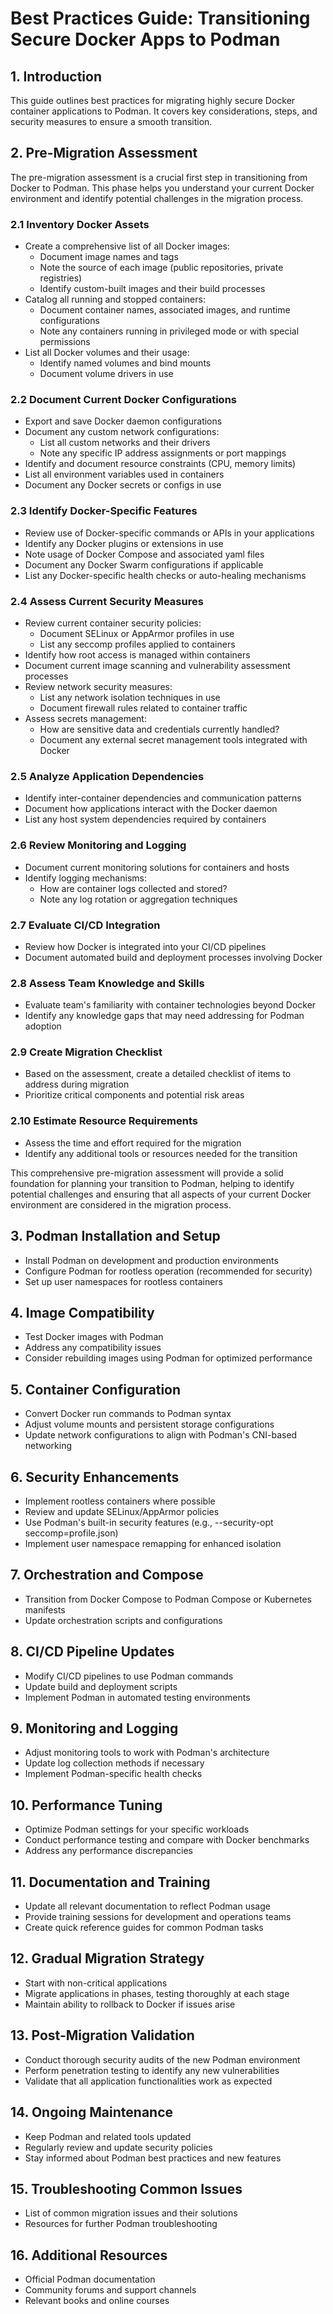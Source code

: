 # Best Practices Guide: Transitioning Secure Docker Apps to Podman

## 1. Introduction
This guide outlines best practices for migrating highly secure Docker container applications to Podman. It covers key considerations, steps, and security measures to ensure a smooth transition.

## 2. Pre-Migration Assessment

The pre-migration assessment is a crucial first step in transitioning from Docker to Podman. This phase helps you understand your current Docker environment and identify potential challenges in the migration process.

### 2.1 Inventory Docker Assets
- Create a comprehensive list of all Docker images:
  - Document image names and tags
  - Note the source of each image (public repositories, private registries)
  - Identify custom-built images and their build processes
- Catalog all running and stopped containers:
  - Document container names, associated images, and runtime configurations
  - Note any containers running in privileged mode or with special permissions
- List all Docker volumes and their usage:
  - Identify named volumes and bind mounts
  - Document volume drivers in use

### 2.2 Document Current Docker Configurations
- Export and save Docker daemon configurations
- Document any custom network configurations:
  - List all custom networks and their drivers
  - Note any specific IP address assignments or port mappings
- Identify and document resource constraints (CPU, memory limits)
- List all environment variables used in containers
- Document any Docker secrets or configs in use

### 2.3 Identify Docker-Specific Features
- Review use of Docker-specific commands or APIs in your applications
- Identify any Docker plugins or extensions in use
- Note usage of Docker Compose and associated yaml files
- Document any Docker Swarm configurations if applicable
- List any Docker-specific health checks or auto-healing mechanisms

### 2.4 Assess Current Security Measures
- Review current container security policies:
  - Document SELinux or AppArmor profiles in use
  - List any seccomp profiles applied to containers
- Identify how root access is managed within containers
- Document current image scanning and vulnerability assessment processes
- Review network security measures:
  - List any network isolation techniques in use
  - Document firewall rules related to container traffic
- Assess secrets management:
  - How are sensitive data and credentials currently handled?
  - Document any external secret management tools integrated with Docker

### 2.5 Analyze Application Dependencies
- Identify inter-container dependencies and communication patterns
- Document how applications interact with the Docker daemon
- List any host system dependencies required by containers

### 2.6 Review Monitoring and Logging
- Document current monitoring solutions for containers and hosts
- Identify logging mechanisms:
  - How are container logs collected and stored?
  - Note any log rotation or aggregation techniques

### 2.7 Evaluate CI/CD Integration
- Review how Docker is integrated into your CI/CD pipelines
- Document automated build and deployment processes involving Docker

### 2.8 Assess Team Knowledge and Skills
- Evaluate team's familiarity with container technologies beyond Docker
- Identify any knowledge gaps that may need addressing for Podman adoption

### 2.9 Create Migration Checklist
- Based on the assessment, create a detailed checklist of items to address during migration
- Prioritize critical components and potential risk areas

### 2.10 Estimate Resource Requirements
- Assess the time and effort required for the migration
- Identify any additional tools or resources needed for the transition

This comprehensive pre-migration assessment will provide a solid foundation for planning your transition to Podman, helping to identify potential challenges and ensuring that all aspects of your current Docker environment are considered in the migration process.

## 3. Podman Installation and Setup
- Install Podman on development and production environments
- Configure Podman for rootless operation (recommended for security)
- Set up user namespaces for rootless containers

## 4. Image Compatibility
- Test Docker images with Podman
- Address any compatibility issues
- Consider rebuilding images using Podman for optimized performance

## 5. Container Configuration
- Convert Docker run commands to Podman syntax
- Adjust volume mounts and persistent storage configurations
- Update network configurations to align with Podman's CNI-based networking

## 6. Security Enhancements
- Implement rootless containers where possible
- Review and update SELinux/AppArmor policies
- Use Podman's built-in security features (e.g., --security-opt seccomp=profile.json)
- Implement user namespace remapping for enhanced isolation

## 7. Orchestration and Compose
- Transition from Docker Compose to Podman Compose or Kubernetes manifests
- Update orchestration scripts and configurations

## 8. CI/CD Pipeline Updates
- Modify CI/CD pipelines to use Podman commands
- Update build and deployment scripts
- Implement Podman in automated testing environments

## 9. Monitoring and Logging
- Adjust monitoring tools to work with Podman's architecture
- Update log collection methods if necessary
- Implement Podman-specific health checks

## 10. Performance Tuning
- Optimize Podman settings for your specific workloads
- Conduct performance testing and compare with Docker benchmarks
- Address any performance discrepancies

## 11. Documentation and Training
- Update all relevant documentation to reflect Podman usage
- Provide training sessions for development and operations teams
- Create quick reference guides for common Podman tasks

## 12. Gradual Migration Strategy
- Start with non-critical applications
- Migrate applications in phases, testing thoroughly at each stage
- Maintain ability to rollback to Docker if issues arise

## 13. Post-Migration Validation
- Conduct thorough security audits of the new Podman environment
- Perform penetration testing to identify any new vulnerabilities
- Validate that all application functionalities work as expected

## 14. Ongoing Maintenance
- Keep Podman and related tools updated
- Regularly review and update security policies
- Stay informed about Podman best practices and new features

## 15. Troubleshooting Common Issues
- List of common migration issues and their solutions
- Resources for further Podman troubleshooting

## 16. Additional Resources
- Official Podman documentation
- Community forums and support channels
- Relevant books and online courses
